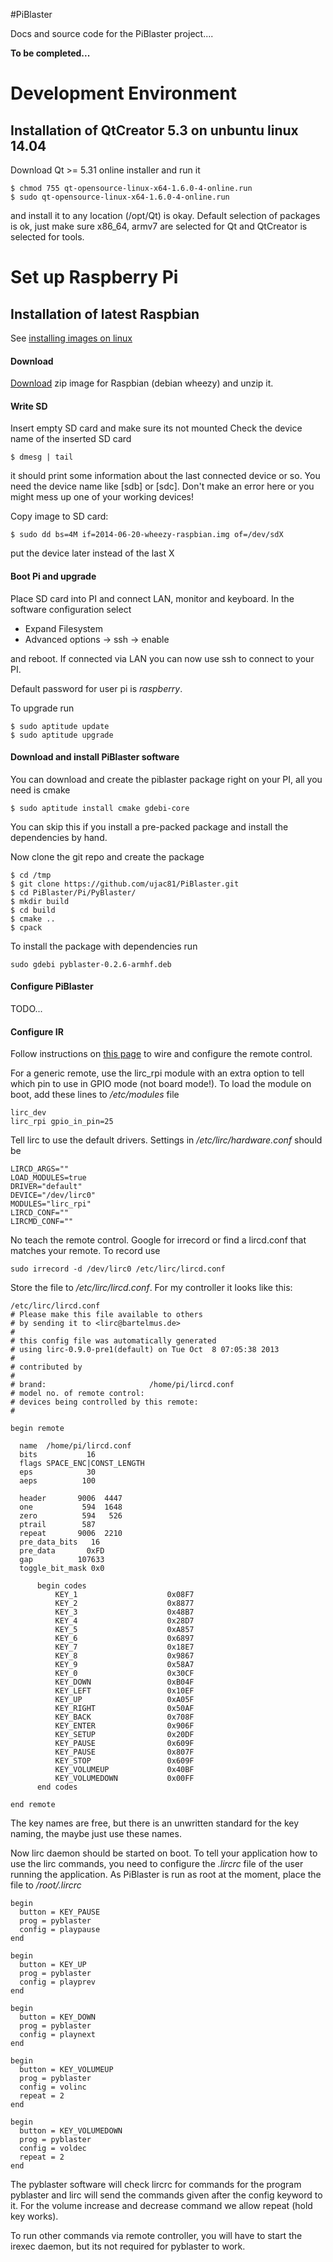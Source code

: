 #PiBlaster

Docs and source code for the PiBlaster project....

**To be completed...**


# Development Environment

## Installation of QtCreator 5.3 on unbuntu linux 14.04
Download Qt >= 5.31 online installer and run it
```
$ chmod 755 qt-opensource-linux-x64-1.6.0-4-online.run
$ sudo qt-opensource-linux-x64-1.6.0-4-online.run
```
and install it to any location (/opt/Qt) is okay.
Default selection of packages is ok, just make sure x86_64, armv7 are
selected for Qt and QtCreator is selected for tools.


# Set up Raspberry Pi

## Installation of latest Raspbian
See [installing images on linux](http://www.raspberrypi.org/documentation/installation/installing-images/linux.md)

#### Download
[Download](http://www.raspberrypi.org/downloads/) zip image for Raspbian (debian wheezy) and unzip it.

#### Write SD
Insert empty SD card and make sure its not mounted Check the device name of the inserted SD card
```
$ dmesg | tail
```
it should print some information about the last connected device or so.
You need the device name like [sdb] or [sdc]. Don't make an error here or you
might mess up one of your working devices!

Copy image to SD card:
```
$ sudo dd bs=4M if=2014-06-20-wheezy-raspbian.img of=/dev/sdX
```
put the device later instead of the last X

#### Boot Pi and upgrade
Place SD card into PI and connect LAN, monitor and keyboard. In the software configuration select
* Expand Filesystem
* Advanced options -> ssh -> enable

and reboot. If connected via LAN you can now use ssh to connect to your PI.

Default password for user pi is *raspberry*.

To upgrade run
```
$ sudo aptitude update
$ sudo aptitude upgrade
```

#### Download and install PiBlaster software
You can download and create the piblaster package right on your PI, all you
need is cmake
```
$ sudo aptitude install cmake gdebi-core
```
You can skip this if you install a pre-packed package and install the
dependencies by hand.

Now clone the git repo and create the package
```
$ cd /tmp
$ git clone https://github.com/ujac81/PiBlaster.git
$ cd PiBlaster/Pi/PyBlaster/
$ mkdir build
$ cd build
$ cmake ..
$ cpack
```
To install the package with dependencies run
```
sudo gdebi pyblaster-0.2.6-armhf.deb
```

#### Configure PiBlaster
TODO...

#### Configure IR
Follow instructions on
[this page](http://ozzmaker.com/2013/10/24/how-to-control-the-gpio-on-a-raspberry-pi-with-an-ir-remote/)
to wire and configure the remote control.

For a generic remote, use the lirc_rpi module with an extra option to tell
which pin to use in GPIO mode (not board mode!).
To load the module on boot, add these lines to */etc/modules* file
```
lirc_dev
lirc_rpi gpio_in_pin=25
```
Tell lirc to use the default drivers.
Settings in */etc/lirc/hardware.conf* should be
```
LIRCD_ARGS=""
LOAD_MODULES=true
DRIVER="default"
DEVICE="/dev/lirc0"
MODULES="lirc_rpi"
LIRCD_CONF=""
LIRCMD_CONF=""
```
No teach the remote control. Google for irrecord or find a lircd.conf that
matches your remote. To record use
```
sudo irrecord -d /dev/lirc0 /etc/lirc/lircd.conf
```
Store the file to */etc/lirc/lircd.conf*.
For my controller it looks like this:
```
/etc/lirc/lircd.conf
# Please make this file available to others
# by sending it to <lirc@bartelmus.de>
#
# this config file was automatically generated
# using lirc-0.9.0-pre1(default) on Tue Oct  8 07:05:38 2013
#
# contributed by
#
# brand:                       /home/pi/lircd.conf
# model no. of remote control:
# devices being controlled by this remote:
#

begin remote

  name  /home/pi/lircd.conf
  bits           16
  flags SPACE_ENC|CONST_LENGTH
  eps            30
  aeps          100

  header       9006  4447
  one           594  1648
  zero          594   526
  ptrail        587
  repeat       9006  2210
  pre_data_bits   16
  pre_data       0xFD
  gap          107633
  toggle_bit_mask 0x0

      begin codes
          KEY_1                    0x08F7
          KEY_2                    0x8877
          KEY_3                    0x48B7
          KEY_4                    0x28D7
          KEY_5                    0xA857
          KEY_6                    0x6897
          KEY_7                    0x18E7
          KEY_8                    0x9867
          KEY_9                    0x58A7
          KEY_0                    0x30CF
          KEY_DOWN                 0xB04F
          KEY_LEFT                 0x10EF
          KEY_UP                   0xA05F
          KEY_RIGHT                0x50AF
          KEY_BACK                 0x708F
          KEY_ENTER                0x906F
          KEY_SETUP                0x20DF
          KEY_PAUSE                0x609F
          KEY_PAUSE                0x807F
          KEY_STOP                 0x609F
          KEY_VOLUMEUP             0x40BF
          KEY_VOLUMEDOWN           0x00FF
      end codes

end remote
```
The key names are free, but there is an unwritten standard for the key
naming, the maybe just use these names.

Now lirc daemon should be started on boot.
To tell your application how to use the lirc commands, you need to configure
the *.lircrc* file of the user running the application.
As PiBlaster is run as root at the moment, place the file to */root/.lircrc*
```
begin
  button = KEY_PAUSE
  prog = pyblaster
  config = playpause
end

begin
  button = KEY_UP
  prog = pyblaster
  config = playprev
end

begin
  button = KEY_DOWN
  prog = pyblaster
  config = playnext
end

begin
  button = KEY_VOLUMEUP
  prog = pyblaster
  config = volinc
  repeat = 2
end

begin
  button = KEY_VOLUMEDOWN
  prog = pyblaster
  config = voldec
  repeat = 2
end
```
The pyblaster software will check lircrc for commands for the program
pyblaster and lirc will send the commands given after the config keyword to it.
For the volume increase and decrease command we allow repeat (hold key works).

To run other commands via remote controller, you will have to start the irexec
daemon, but its not required for pyblaster to work.
